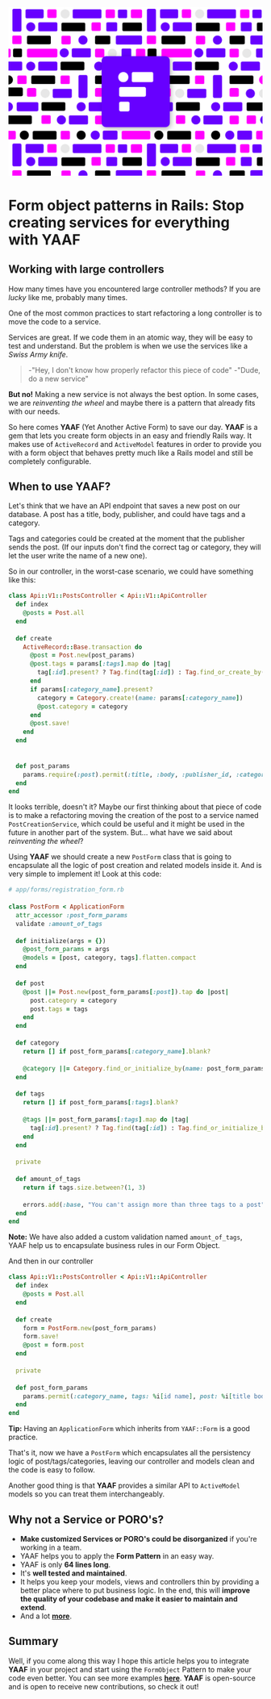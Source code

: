 [![YAAF](images/Yaaf-Blog-cover.png)](https://github.com/rootstrap/yaaf)

# Form object patterns in Rails: Stop creating services for everything with YAAF

## Working with large controllers

How many times have you encountered large controller methods? If you are _lucky_ like me, probably many times.

One of the most common practices to start refactoring a long controller is to move the code to a service.

Services are great.  If we code them in an atomic way, they will be easy to test and understand. But the problem is when we use the services like a _Swiss Army knife_.

>-"Hey, I don't know how properly refactor this piece of code"
>-"Dude, do a new service"

**But no!** Making a new service is not always the best option. In some cases, we are _reinventing the wheel_ and maybe there is a pattern that already fits with our needs.

So here comes **YAAF** (Yet Another Active Form) to save our day. **YAAF** is a gem that lets you create form objects in an easy and friendly Rails way. It makes use of `ActiveRecord` and `ActiveModel` features in order to provide you with a form object that behaves pretty much like a Rails model and still be completely configurable.

## When to use YAAF?

Let's think that we have an API endpoint that saves a new post on our database. A post has a title, body, publisher, and could have tags and a category.

Tags and categories could be created at the moment that the publisher sends the post. (If our inputs don't find the correct tag or category, they will let the user write the name of a new one).

So in our controller, in the worst-case scenario, we could have something like this:

```ruby
class Api::V1::PostsController < Api::V1::ApiController
  def index
    @posts = Post.all
  end

  def create
    ActiveRecord::Base.transaction do
      @post = Post.new(post_params)
      @post.tags = params[:tags].map do |tag|
        tag[:id].present? ? Tag.find(tag[:id]) : Tag.find_or_create_by(name: tag[:name])
      end
      if params[:category_name].present?
        category = Category.create!(name: params[:category_name])
        @post.category = category
      end
      @post.save!
    end
  end


  def post_params
    params.require(:post).permit(:title, :body, :publisher_id, :category_id)
  end
end
```

It looks terrible, doesn't it? Maybe our first thinking about that piece of code is to make a refactoring moving the creation of the post to a service named `PostCreationService`, which could be useful and it might be used in the future in another part of the system. But... what have we said about _reinventing the wheel_?

Using **YAAF** we should create a new `PostForm` class that is going to encapsulate all the logic of post creation and related models inside it. And is very simple to implement it! Look at this code:

```ruby
# app/forms/registration_form.rb

class PostForm < ApplicationForm
  attr_accessor :post_form_params
  validate :amount_of_tags

  def initialize(args = {})
    @post_form_params = args
    @models = [post, category, tags].flatten.compact
  end

  def post
    @post ||= Post.new(post_form_params[:post]).tap do |post|
      post.category = category
      post.tags = tags
    end
  end

  def category
    return [] if post_form_params[:category_name].blank?

    @category ||= Category.find_or_initialize_by(name: post_form_params[:category_name])
  end

  def tags
    return [] if post_form_params[:tags].blank?

    @tags ||= post_form_params[:tags].map do |tag|
      tag[:id].present? ? Tag.find(tag[:id]) : Tag.find_or_initialize_by(name: tag[:name])
    end
  end

  private

  def amount_of_tags
    return if tags.size.between?(1, 3)

    errors.add(:base, "You can't assign more than three tags to a post")
  end
end
```

**Note:** We have also added a custom validation named `amount_of_tags`, YAAF help us to encapsulate business rules in our Form Object.

And then in our controller

```ruby
class Api::V1::PostsController < Api::V1::ApiController
  def index
    @posts = Post.all
  end

  def create
    form = PostForm.new(post_form_params)
    form.save!
    @post = form.post
  end

  private

  def post_form_params
    params.permit(:category_name, tags: %i[id name], post: %i[title body publisher_id category_id])
  end
end
```

**Tip:** Having an `ApplicationForm` which inherits from `YAAF::Form` is a good practice.

That's it, now we have a `PostForm` which encapsulates all the persistency logic of post/tags/categories, leaving our controller and models clean and the code is easy to follow.

Another good thing is that **YAAF** provides a similar API to `ActiveModel` models so you can treat them interchangeably.

## Why not a Service or PORO's?

- **Make customized Services or PORO's could be disorganized** if you're working in a team.
- YAAF helps you to apply the **Form Pattern** in an easy way.
- YAAF is only **64 lines long**.
- It's **well tested and maintained**.
- It helps you keep your models, views and controllers thin by providing a better place where to put business logic. In the end, this will **improve the quality of your codebase and make it easier to maintain and extend**.
- And a lot **[more](https://github.com/rootstrap/yaaf)**.

## Summary

Well, if you come along this way I hope this article helps you to integrate **YAAF** in your project and start using the `FormObject` Pattern to make your code even better. You can see more examples **[here](https://github.com/rootstrap/yaaf)**. **YAAF** is open-source and is open to receive new contributions, so check it out!
